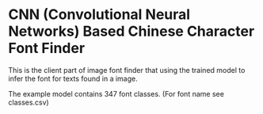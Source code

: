 # CNN (Convolutional Neural Networks) Based Chinese Character Font Finder

This is the client part of image font finder that using the trained model to infer the font for texts found in a image.

The example model contains 347 font classes. (For font name see classes.csv)
